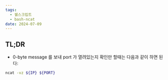 ```yaml
---
tags:
  - 쉘스크립트
  - bash-ncat
date: 2024-07-09
---
```

## TL;DR

- 0-byte message 를 보내 port 가 열려있는지 확인만 할때는 다음과 같이 하면 된다:

```bash
ncat -vz ${IP} ${PORT}
```